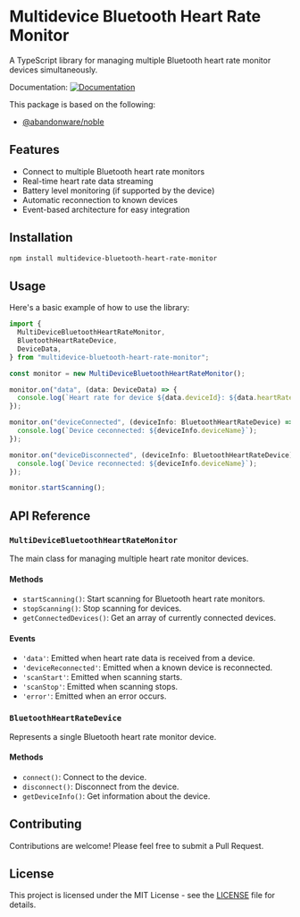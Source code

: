 # Multidevice Bluetooth Heart Rate Monitor

A TypeScript library for managing multiple Bluetooth heart rate monitor devices simultaneously.

Documentation:
[![Documentation](https://img.shields.io/badge/documentation-view-blue)](https://shmatul.github.io/multidevice-bluetooth-heart-rate-monitor/)

This package is based on the following:

- [@abandonware/noble](https://www.npmjs.com/package/@abandonware/noble)

## Features

- Connect to multiple Bluetooth heart rate monitors
- Real-time heart rate data streaming
- Battery level monitoring (if supported by the device)
- Automatic reconnection to known devices
- Event-based architecture for easy integration

## Installation

```bash
npm install multidevice-bluetooth-heart-rate-monitor
```

## Usage

Here's a basic example of how to use the library:

```typescript
import {
  MultiDeviceBluetoothHeartRateMonitor,
  BluetoothHeartRateDevice,
  DeviceData,
} from "multidevice-bluetooth-heart-rate-monitor";

const monitor = new MultiDeviceBluetoothHeartRateMonitor();

monitor.on("data", (data: DeviceData) => {
  console.log(`Heart rate for device ${data.deviceId}: ${data.heartRate}`);
});

monitor.on("deviceConnected", (deviceInfo: BluetoothHeartRateDevice) => {
  console.log(`Device ceconnected: ${deviceInfo.deviceName}`);
});

monitor.on("deviceDisconnected", (deviceInfo: BluetoothHeartRateDevice) => {
  console.log(`Device reconnected: ${deviceInfo.deviceName}`);
});

monitor.startScanning();
```

## API Reference

### `MultiDeviceBluetoothHeartRateMonitor`

The main class for managing multiple heart rate monitor devices.

#### Methods

- `startScanning()`: Start scanning for Bluetooth heart rate monitors.
- `stopScanning()`: Stop scanning for devices.
- `getConnectedDevices()`: Get an array of currently connected devices.

#### Events

- `'data'`: Emitted when heart rate data is received from a device.
- `'deviceReconnected'`: Emitted when a known device is reconnected.
- `'scanStart'`: Emitted when scanning starts.
- `'scanStop'`: Emitted when scanning stops.
- `'error'`: Emitted when an error occurs.

### `BluetoothHeartRateDevice`

Represents a single Bluetooth heart rate monitor device.

#### Methods

- `connect()`: Connect to the device.
- `disconnect()`: Disconnect from the device.
- `getDeviceInfo()`: Get information about the device.

## Contributing

Contributions are welcome! Please feel free to submit a Pull Request.

## License

This project is licensed under the MIT License - see the [LICENSE](LICENSE) file for details.
